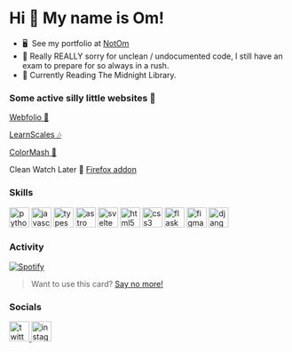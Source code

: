Hi 👋 My name is Om!
====================

<!-- Web Dev 📀 -->
<!-- ------------>

<!-- * 🚀  I'm currently working TOWARDS JEE. -->
<!-- * 🧠  I'm currently learning what i want to learn and what i need to learn. -->
<!-- * ♟️  Always up for a chess game. -->
* 🖥️  See my portfolio at [NotOm](https://om-thorat.github.io)
* 🙇  Really REALLY sorry for unclean / undocumented code, I still have an exam to prepare for so always in a rush.
* 📖  Currently Reading The Midnight Library.

### Some active silly little websites 🎈
[Webfolio 📀](https://om-thorat.github.io)

[LearnScales 🎶](https://learnscales.vercel.app/)

[ColorMash 🎨](https://ColorMash.deta.dev)

Clean Watch Later 🧹 [Firefox addon](https://addons.mozilla.org/en-US/firefox/addon/clean-watch-later/)

### Skills


<p align="left">
<img height="36" width="36" src="https://cdn.simpleicons.org/python" alt="python"/>
<img height="36" width="36" src="https://cdn.simpleicons.org/javascript" alt="javascript" />
<img height="36" width="36" src="https://cdn.simpleicons.org/typescript" alt="typescript" />
<img height="36" width="36" src="https://cdn.simpleicons.org/astro" alt="astro" />
<img height="36" width="36" src="https://cdn.simpleicons.org/svelte" alt="svelte" />
<img height="36" width="36" src="https://cdn.simpleicons.org/html5" alt="html5" />
<img height="36" width="36" src="https://cdn.simpleicons.org/css3" alt="css3"/>
<img height="36" width="36" src="https://cdn.simpleicons.org/flask/white" alt="flask"/>
<img height="36" width="36" src="https://cdn.simpleicons.org/figma/hotpink" alt="figma"/>
<img height="36" width="36" src="https://cdn.simpleicons.org/django" alt="django"/>
</p>

### Activity

<a href="https://notom.deta.dev/spotify" target="_blank">![Spotify](https://notom.vercel.app/spotify)</a>

>Want to use this card? [Say no more!](https://github.com/Om-Thorat/Readme-Spotify-Now-Playing)

### Socials

 <a href="https://www.twitter.com/probablyom" target="_blank" rel="noreferrer"><img height="36" width="36" src="https://cdn.simpleicons.org/twitter" alt="twitter" />
 <a href="https://www.instagram.com/obviouslynotom/" target="_blank" rel="noreferrer"><img height="36" width="36" src="https://cdn.simpleicons.org/instagram" alt="instagram" />

<!---### Badges

<b>My GitHub Stats</b>

<a href="http://www.github.com/Om-Thorat"><img src="https://github-readme-streak-stats.herokuapp.com/?user=Om-Thorat&stroke=ffffff&background=1c1917&ring=0891b2&fire=0891b2&currStreakNum=ffffff&currStreakLabel=0891b2&sideNums=ffffff&sideLabels=ffffff&dates=ffffff&hide_border=true" /></a>---!>
